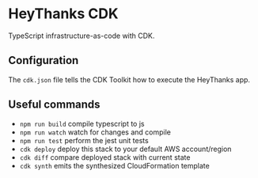 # HeyThanks CDK

TypeScript infrastructure-as-code with CDK.

## Configuration

The `cdk.json` file tells the CDK Toolkit how to execute the HeyThanks app.

## Useful commands

* `npm run build`   compile typescript to js
* `npm run watch`   watch for changes and compile
* `npm run test`    perform the jest unit tests
* `cdk deploy`      deploy this stack to your default AWS account/region
* `cdk diff`        compare deployed stack with current state
* `cdk synth`       emits the synthesized CloudFormation template
